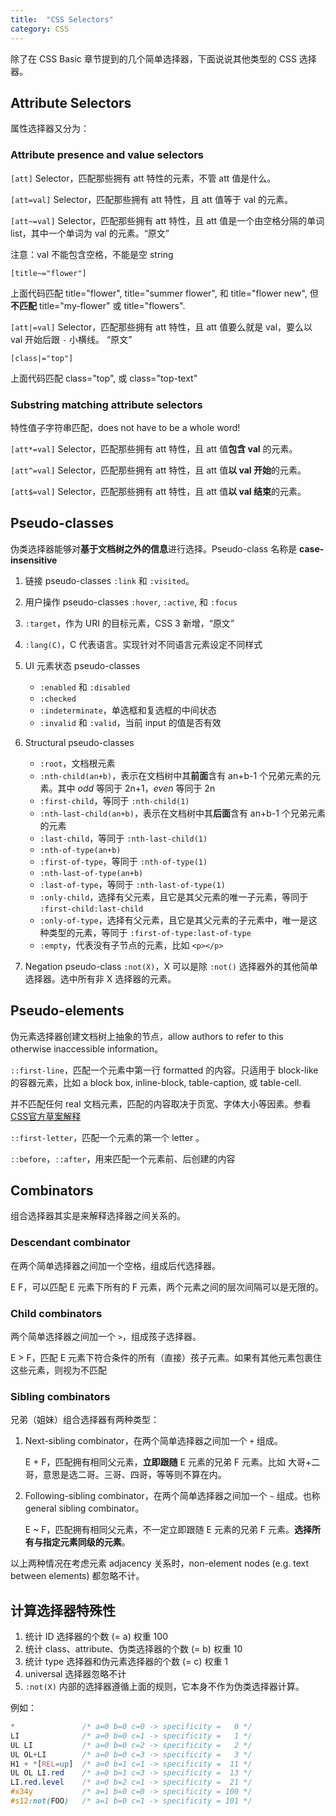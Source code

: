 ```yaml
---
title:  "CSS Selectors"
category: CSS
---
```

除了在 CSS Basic 章节提到的几个简单选择器，下面说说其他类型的 CSS 选择器。

## Attribute Selectors

属性选择器又分为：

### Attribute presence and value selectors

`[att]` Selector，匹配那些拥有 att 特性的元素，不管 att 值是什么。

`[att=val]` Selector，匹配那些拥有 att 特性，且 att 值等于 val 的元素。

`[att~=val]` Selector，匹配那些拥有 att 特性，且 att 值是一个由空格分隔的单词 list，其中一个单词为 val 的元素。<q title="Represents an element with the att attribute whose value is a whitespace-separated list of words, one of which is exactly &quot;val&quot;。">原文</q>

<!--more-->

注意：val 不能包含空格，不能是空 string

    [title~="flower"]

上面代码匹配 title="flower", title="summer flower", 和 title="flower new", 但**不匹配** title="my-flower" 或 title="flowers".

`[att|=val]` Selector，匹配那些拥有 att 特性，且 att 值要么就是 val，要么以 val 开始后跟 `-` 小横线。 <q title="Represents an element with the att attribute, its value either being exactly &quot;val&quot; or beginning with &quot;val&quot; immediately followed by &quot;-&quot;">原文</q>

    [class|="top"]

上面代码匹配 class="top", 或 class="top-text"

### Substring matching attribute selectors

特性值子字符串匹配，does not have to be a whole word!

`[att*=val]` Selector，匹配那些拥有 att 特性，且 att 值**包含 val** 的元素。

`[att^=val]` Selector，匹配那些拥有 att 特性，且 att 值**以 val 开始**的元素。

`[att$=val]` Selector，匹配那些拥有 att 特性，且 att 值**以 val 结束**的元素。

## Pseudo-classes

伪类选择器能够对**基于文档树之外的信息**进行选择。Pseudo-class 名称是 **case-insensitive**

1. 链接 pseudo-classes `:link` 和 `:visited`。
2. 用户操作 pseudo-classes `:hover`, `:active`, 和 `:focus`
3. `:target`，作为 URI 的目标元素，CSS 3 新增，<q title="Some URIs refer to a location within a resource. This kind of URI ends with a &quot;number sign&quot; (#) followed by an anchor identifier (called the fragment identifier)">原文</q>
4. `:lang(C)`，C 代表语言。实现针对不同语言元素设定不同样式
5. UI 元素状态 pseudo-classes

    + `:enabled` 和 `:disabled`
    + `:checked`
    + `:indeterminate`，单选框和复选框的中间状态
    + `:invalid` 和 `:valid`，当前 input 的值是否有效

6. Structural pseudo-classes

    + `:root`，文档根元素
    + `:nth-child(an+b)`，表示在文档树中其**前面**含有 an+b-1 个兄弟元素的元素。其中 _odd_ 等同于 2n+1，_even_ 等同于 2n
    + `:first-child`，等同于 `:nth-child(1)`
    + `:nth-last-child(an+b)`，表示在文档树中其**后面**含有 an+b-1 个兄弟元素的元素
    + `:last-child`，等同于 `:nth-last-child(1)`
    + `:nth-of-type(an+b)`
    + `:first-of-type`，等同于 `:nth-of-type(1)`
    + `:nth-last-of-type(an+b)`
    + `:last-of-type`，等同于 `:nth-last-of-type(1)`
    + `:only-child`，选择有父元素，且它是其父元素的唯一子元素，等同于 `:first-child:last-child`
    + `:only-of-type`，选择有父元素，且它是其父元素的子元素中，唯一是这种类型的元素，等同于 `:first-of-type:last-of-type`
    + `:empty`，代表没有子节点的元素，比如 `<p></p>`

7. Negation pseudo-class `:not(X)`，X 可以是除 `:not()` 选择器外的其他简单选择器。选中所有非 X 选择器的元素。

## Pseudo-elements

伪元素选择器创建文档树上抽象的节点，allow authors to refer to this otherwise inaccessible information。

`::first-line`，匹配一个元素中第一行 formatted 的内容。只适用于 block-like 的容器元素，比如 a block box, inline-block, table-caption, 或 table-cell.

并不匹配任何 real 文档元素，匹配的内容取决于页宽、字体大小等因素。参看<a href="https://drafts.csswg.org/selectors-3/#type-selectors" target="_blank">CSS官方草案解释</a>

`::first-letter`，匹配一个元素的第一个 letter 。

`::before`，`::after`，用来匹配一个元素前、后创建的内容

## Combinators

组合选择器其实是来解释选择器之间关系的。

### Descendant combinator

在两个简单选择器之间加一个空格，组成后代选择器。

E F，可以匹配 E 元素下所有的 F 元素，<span class="t-blue">两个元素之间的层次间隔可以是无限的</span>。

### Child combinators

两个简单选择器之间加一个 `>`，组成孩子选择器。

E &gt; F，匹配 E 元素下符合条件的所有（直接）孩子元素。<span class="t-blue">如果有其他元素包裹住这些元素，则视为不匹配</span>

### Sibling combinators

兄弟（姐妹）组合选择器有两种类型：

1. Next-sibling combinator，在两个简单选择器之间加一个 `+` 组成。

    E + F，匹配拥有相同父元素，**立即跟随** E 元素的兄弟 F 元素。比如 大哥+二哥，意思是选二哥。三哥、四哥，等等则不算在内。

2. Following-sibling combinator，在两个简单选择器之间加一个 `~` 组成。也称 general sibling combinator。

    E ~ F，匹配拥有相同父元素，不一定立即跟随 E 元素的兄弟 F 元素。**选择所有与指定元素同级的元素**。

以上两种情况在考虑元素 adjacency 关系时，non-element nodes (e.g. text between elements) 都忽略不计。

## 计算选择器特殊性

1. 统计 ID 选择器的个数 (= a) 权重 100
2. 统计 class、attribute、伪类选择器的个数 (= b) 权重 10
3. 统计 type 选择器和伪元素选择器的个数 (= c) 权重 1
4. universal 选择器忽略不计
5. `:not(X)` 内部的选择器遵循上面的规则，它本身不作为伪类选择器计算。

例如：

```css
*               /* a=0 b=0 c=0 -> specificity =   0 */
LI              /* a=0 b=0 c=1 -> specificity =   1 */
UL LI           /* a=0 b=0 c=2 -> specificity =   2 */
UL OL+LI        /* a=0 b=0 c=3 -> specificity =   3 */
H1 + *[REL=up]  /* a=0 b=1 c=1 -> specificity =  11 */
UL OL LI.red    /* a=0 b=1 c=3 -> specificity =  13 */
LI.red.level    /* a=0 b=2 c=1 -> specificity =  21 */
#x34y           /* a=1 b=0 c=0 -> specificity = 100 */
#s12:not(FOO)   /* a=1 b=0 c=1 -> specificity = 101 */
```
